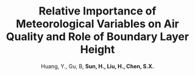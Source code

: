 ---
title: "Relative Importance of Meteorological Variables on Air Quality and Role of Boundary Layer Height"
collection: publications
# permalink: /publication/2021_AE
author: Huang, Y., Gu, B, <strong>Sun, H.<strong>, Liu, H., Chen, S.X.
conf: 'Atmospheric Environment'
year: 2021
paperurl: /publications/papers/2021_AE.pdf
additional: true
---